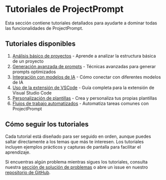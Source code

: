 # Tutoriales de ProjectPrompt

Esta sección contiene tutoriales detallados para ayudarte a dominar todas las funcionalidades de ProjectPrompt.

## Tutoriales disponibles

1. [Análisis básico de proyectos](./basic_analysis.md) - Aprende a analizar la estructura básica de un proyecto
2. [Generación avanzada de prompts](./advanced_prompt_generation.md) - Técnicas avanzadas para generar prompts optimizados
3. [Integración con modelos de IA](./ai_integration.md) - Cómo conectar con diferentes modelos de IA
4. [Uso de la extensión de VSCode](./vscode_extension.md) - Guía completa para la extensión de Visual Studio Code
5. [Personalización de plantillas](./template_customization.md) - Crea y personaliza tus propias plantillas
6. [Flujos de trabajo automatizados](./automated_workflows.md) - Automatiza tareas comunes con ProjectPrompt

## Cómo seguir los tutoriales

Cada tutorial está diseñado para ser seguido en orden, aunque puedes saltar directamente a los temas que más te interesen. Los tutoriales incluyen ejemplos prácticos y capturas de pantalla para facilitar el aprendizaje.

Si encuentras algún problema mientras sigues los tutoriales, consulta nuestra [sección de solución de problemas](../reference/troubleshooting.md) o abre un issue en nuestro [repositorio de GitHub](https://github.com/usuario/project-prompt/issues).
